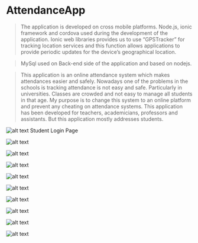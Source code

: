 # AttendanceApp

 > The application is developed on cross mobile platforms. Node.js, 
 ionic framework and cordova used during the development of the application.
 Ionic web libraries provides us to use “GPSTracker” for tracking location 
 services and this function allows applications to provide periodic updates 
 for the device’s geographical location. 
 
 > MySql used on Back-end side of the application and based on nodejs.

 > This application is an online attendance system which makes attendances easier and safely.
 Nowadays one of the problems in the schools is tracking attendance is not easy and safe. 
 Particularly in universities. Classes are crowded and not easy to manage all students in that age. 
 My purpose is to change this system to an online platform and prevent any cheating on attendance systems. This application has been developed for teachers, academicians, professors and assistants. But this application mostly addresses students. 
 
 ![alt text](https://github.com/gokhanakaraman/AttendanceApp/blob/master/attandaceApp/resources/1.png)
   Student Login Page
 
 ![alt text](https://github.com/gokhanakaraman/AttendanceApp/blob/master/attandaceApp/resources/2.png)
  
 ![alt text](https://github.com/gokhanakaraman/AttendanceApp/blob/master/attandaceApp/resources/3.png)
   
 ![alt text](https://github.com/gokhanakaraman/AttendanceApp/blob/master/attandaceApp/resources/4.png)
    
 ![alt text](https://github.com/gokhanakaraman/AttendanceApp/blob/master/attandaceApp/resources/5.png)
     
 ![alt text](https://github.com/gokhanakaraman/AttendanceApp/blob/master/attandaceApp/resources/6.png)
      
 ![alt text](https://github.com/gokhanakaraman/AttendanceApp/blob/master/attandaceApp/resources/7.png)
       
 ![alt text](https://github.com/gokhanakaraman/AttendanceApp/blob/master/attandaceApp/resources/8.png)
        
 ![alt text](https://github.com/gokhanakaraman/AttendanceApp/blob/master/attandaceApp/resources/9.png)
         
 ![alt text](https://github.com/gokhanakaraman/AttendanceApp/blob/master/attandaceApp/resources/10.png)
           
           
           
 


